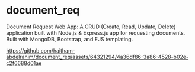 # document_req
Document Request Web App: A CRUD (Create, Read, Update, Delete) application built with Node.js &amp; Express.js app for requesting documents. Built with MongoDB, Bootstrap, and EJS templating.


https://github.com/haitham-abdelrahim/document_req/assets/64321294/4a36df86-3a86-4528-b02e-c2f6688d01ae

